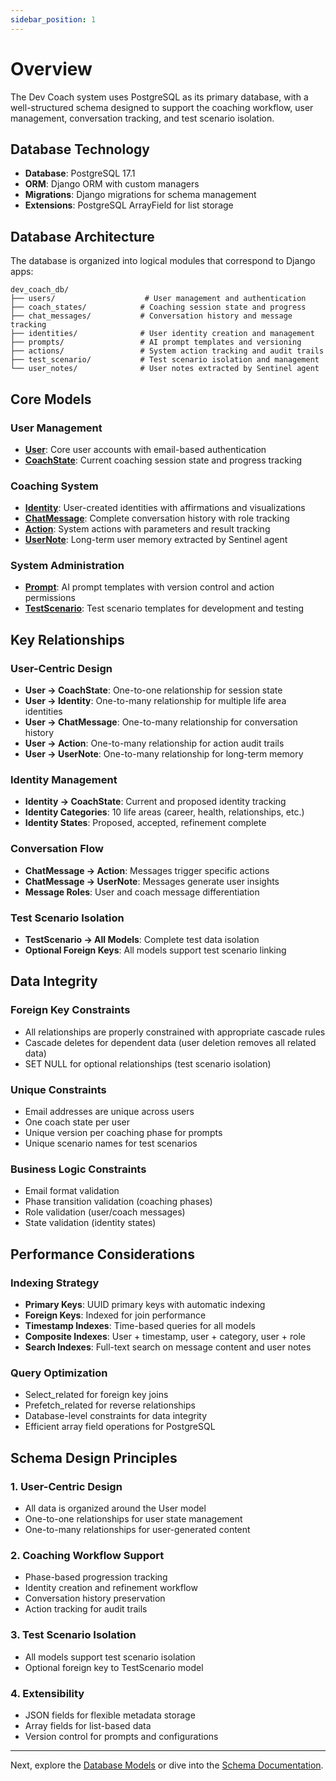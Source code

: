 ```yaml
---
sidebar_position: 1
---
```


# Overview

The Dev Coach system uses PostgreSQL as its primary database, with a well-structured schema designed to support the coaching workflow, user management, conversation tracking, and test scenario isolation.

## Database Technology

- **Database**: PostgreSQL 17.1
- **ORM**: Django ORM with custom managers
- **Migrations**: Django migrations for schema management
- **Extensions**: PostgreSQL ArrayField for list storage

## Database Architecture

The database is organized into logical modules that correspond to Django apps:

```
dev_coach_db/
├── users/                    # User management and authentication
├── coach_states/            # Coaching session state and progress
├── chat_messages/           # Conversation history and message tracking
├── identities/              # User identity creation and management
├── prompts/                 # AI prompt templates and versioning
├── actions/                 # System action tracking and audit trails
├── test_scenario/           # Test scenario isolation and management
└── user_notes/              # User notes extracted by Sentinel agent
```

## Core Models

### User Management

- **[User](./models/users.md)**: Core user accounts with email-based authentication
- **[CoachState](./models/coach-state.md)**: Current coaching session state and progress tracking

### Coaching System

- **[Identity](./models/identity.md)**: User-created identities with affirmations and visualizations
- **[ChatMessage](./models/chat-message.md)**: Complete conversation history with role tracking
- **[Action](./models/action.md)**: System actions with parameters and result tracking
- **[UserNote](./models/user-note.md)**: Long-term user memory extracted by Sentinel agent

### System Administration

- **[Prompt](./models/prompt.md)**: AI prompt templates with version control and action permissions
- **[TestScenario](./models/test-scenario.md)**: Test scenario templates for development and testing

## Key Relationships

### User-Centric Design

- **User → CoachState**: One-to-one relationship for session state
- **User → Identity**: One-to-many relationship for multiple life area identities
- **User → ChatMessage**: One-to-many relationship for conversation history
- **User → Action**: One-to-many relationship for action audit trails
- **User → UserNote**: One-to-many relationship for long-term memory

### Identity Management

- **Identity → CoachState**: Current and proposed identity tracking
- **Identity Categories**: 10 life areas (career, health, relationships, etc.)
- **Identity States**: Proposed, accepted, refinement complete

### Conversation Flow

- **ChatMessage → Action**: Messages trigger specific actions
- **ChatMessage → UserNote**: Messages generate user insights
- **Message Roles**: User and coach message differentiation

### Test Scenario Isolation

- **TestScenario → All Models**: Complete test data isolation
- **Optional Foreign Keys**: All models support test scenario linking

## Data Integrity

### Foreign Key Constraints

- All relationships are properly constrained with appropriate cascade rules
- Cascade deletes for dependent data (user deletion removes all related data)
- SET NULL for optional relationships (test scenario isolation)

### Unique Constraints

- Email addresses are unique across users
- One coach state per user
- Unique version per coaching phase for prompts
- Unique scenario names for test scenarios

### Business Logic Constraints

- Email format validation
- Phase transition validation (coaching phases)
- Role validation (user/coach messages)
- State validation (identity states)

## Performance Considerations

### Indexing Strategy

- **Primary Keys**: UUID primary keys with automatic indexing
- **Foreign Keys**: Indexed for join performance
- **Timestamp Indexes**: Time-based queries for all models
- **Composite Indexes**: User + timestamp, user + category, user + role
- **Search Indexes**: Full-text search on message content and user notes

### Query Optimization

- Select_related for foreign key joins
- Prefetch_related for reverse relationships
- Database-level constraints for data integrity
- Efficient array field operations for PostgreSQL

## Schema Design Principles

### 1. **User-Centric Design**

- All data is organized around the User model
- One-to-one relationships for user state management
- One-to-many relationships for user-generated content

### 2. **Coaching Workflow Support**

- Phase-based progression tracking
- Identity creation and refinement workflow
- Conversation history preservation
- Action tracking for audit trails

### 3. **Test Scenario Isolation**

- All models support test scenario isolation
- Optional foreign key to TestScenario model

### 4. **Extensibility**

- JSON fields for flexible metadata storage
- Array fields for list-based data
- Version control for prompts and configurations

---

Next, explore the [Database Models](./models/users.md) or dive into the [Schema Documentation](./schema/overview.md).
